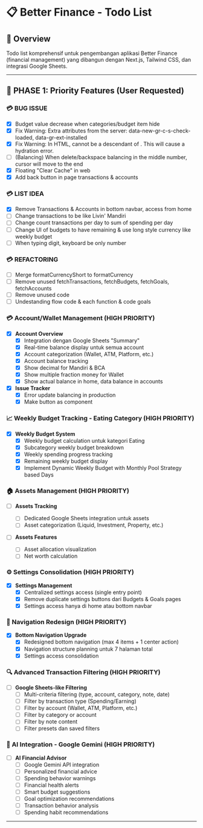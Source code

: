 # 📋 Better Finance - Todo List

## 🎯 Overview
Todo list komprehensif untuk pengembangan aplikasi Better Finance (financial management) yang dibangun dengan Next.js, Tailwind CSS, dan integrasi Google Sheets.

---

## 🚀 **PHASE 1: Priority Features (User Requested)**

### 💳 BUG ISSUE
- [x] Budget value decrease when categories/budget item hide
- [x] Fix Warning: Extra attributes from the server: data-new-gr-c-s-check-loaded, data-gr-ext-installed
- [x] Fix Warning: In HTML, <a> cannot be a descendant of <a>. This will cause a hydration error.
- [ ] (Balancing) When delete/backspace balancing in the middle number, cursor will move to the end
- [x] Floating "Clear Cache" in web
- [x] Add back button in page transactions & accounts

### 💳 LIST IDEA
- [x] Remove Transactions & Accounts in bottom navbar, access from home
- [ ] Change transactions to be like Livin' Mandiri
- [ ] Change count transactions per day to sum of spending per day
- [ ] Change UI of budgets to have remaining & use long style currency like weekly budget 
- [ ] When typing digit, keyboard be only number

### 💳 REFACTORING
- [ ] Merge formatCurrencyShort to formatCurrency
- [ ] Remove unused fetchTransactions, fetchBudgets, fetchGoals, fetchAccounts
- [ ] Remove unused code
- [ ] Undestanding flow code & each function & code goals

### 💳 Account/Wallet Management (HIGH PRIORITY)
- [x] **Account Overview**
  - [x] Integration dengan Google Sheets "Summary"
  - [x] Real-time balance display untuk semua account
  - [x] Account categorization (Wallet, ATM, Platform, etc.)
  - [x] Account balance tracking
  - [x] Show decimal for Mandiri & BCA
  - [x] Show multiple fraction money for Wallet
  - [x] Show actual balance in home, data balance in accounts

- [x] **Issue Tracker**
  - [x] Error update balancing in production
  - [x] Make button as component

### 📈 Weekly Budget Tracking - Eating Category (HIGH PRIORITY)
- [x] **Weekly Budget System**
  - [x] Weekly budget calculation untuk kategori Eating
  - [x] Subcategory weekly budget breakdown
  - [x] Weekly spending progress tracking
  - [x] Remaining weekly budget display
  - [x] Implement Dynamic Weekly Budget with Monthly Pool Strategy based Days

### 🏠 Assets Management (HIGH PRIORITY)
- [ ] **Assets Tracking**
  - [ ] Dedicated Google Sheets integration untuk assets
  - [ ] Asset categorization (Liquid, Investment, Property, etc.)
  <!-- - [ ] Asset value tracking over time -->
  <!-- - [ ] Asset performance analytics -->

- [ ] **Assets Features**
  - [ ] Asset allocation visualization
  - [ ] Net worth calculation
  <!-- - [ ] Asset growth tracking -->
  <!-- - [ ] Investment performance monitoring -->

### ⚙️ Settings Consolidation (HIGH PRIORITY)
- [x] **Settings Management**
  - [x] Centralized settings access (single entry point)
  - [x] Remove duplicate settings buttons dari Budgets & Goals pages
  <!-- - [ ] Settings page redesign -->
  <!-- - [ ] User preferences management -->
  - [x] Settings access hanya di home atau bottom navbar

### 🧭 Navigation Redesign (HIGH PRIORITY)
- [x] **Bottom Navigation Upgrade**
  - [x] Redesigned bottom navigation (max 4 items + 1 center action)
  <!-- - [ ] Central quick action button (QRIS scan or main feature) -->
  - [x] Navigation structure planning untuk 7 halaman total
  - [x] Settings access consolidation

### 🔍 Advanced Transaction Filtering (HIGH PRIORITY)
- [ ] **Google Sheets-like Filtering**
  - [ ] Multi-criteria filtering (type, account, category, note, date)
  - [ ] Filter by transaction type (Spending/Earning)
  - [ ] Filter by account (Wallet, ATM, Platform, etc.)
  - [ ] Filter by category or account
  - [ ] Filter by note content
  - [ ] Filter presets dan saved filters

### 🤖 AI Integration - Google Gemini (HIGH PRIORITY)
- [ ] **AI Financial Advisor**
  - [ ] Google Gemini API integration
  - [ ] Personalized financial advice
  - [ ] Spending behavior warnings
  - [ ] Financial health alerts
  - [ ] Smart budget suggestions
  - [ ] Goal optimization recommendations
  - [ ] Transaction behavior analysis
  - [ ] Spending habit recommendations

---

<!-- ## 🎨 **PHASE 2: Recommended Features (Optional)**

### 📊 Dashboard Improvements (RECOMMENDED)
- [ ] **Dashboard Analytics**
  - [ ] Tambah grafik trend spending bulanan
  - [ ] Implementasi chart.js atau recharts untuk visualisasi data
  - [ ] Quick stats cards dengan perbandingan bulan sebelumnya
  - [ ] Spending pattern analysis

- [ ] **Dashboard Customization**
  - [ ] Widget arrangement (drag & drop)
  - [ ] Customizable quick actions
  - [ ] Personal finance tips widget
  - [ ] Recent activity dengan filter

### 💰 Transaction Management (RECOMMENDED)
- [ ] **Transaction CRUD Operations**
  - [ ] Form untuk add/edit/delete transactions
  - [ ] Bulk import dari CSV/Excel
  - [ ] Transaction templates untuk recurring expenses
  - [ ] Photo attachment untuk receipts

- [ ] **Transaction Features**
  - [ ] Search functionality dengan debounce
  - [ ] Transaction categorization suggestions
  - [ ] Duplicate transaction detection

### 📈 Budget Management (RECOMMENDED)
- [ ] **Budget Planning**
  - [ ] Budget templates untuk kategori
  - [ ] Auto-budget suggestions berdasarkan historical data
  - [ ] Budget rollover untuk sisa bulan sebelumnya
  - [ ] Budget alerts dan notifications

- [ ] **Budget Analytics**
  - [ ] Budget vs actual comparison charts
  - [ ] Spending trend analysis per kategori
  - [ ] Budget performance metrics
  - [ ] Forecasting untuk bulan depan

### 🎯 Goals Management (RECOMMENDED)
- [ ] **Goal Setting**
  - [ ] Smart goal recommendations
  - [ ] Goal progress tracking dengan milestones
  - [ ] Goal sharing dan collaboration
  - [ ] Goal achievement celebrations

- [ ] **Goal Analytics**
  - [ ] Goal completion timeline
  - [ ] Savings rate analysis
  - [ ] Goal impact pada budget
  - [ ] Goal performance insights

---

## 🎨 **PHASE 2: UI/UX Improvements (RECOMMENDED)**

### 🖥️ Design System
- [ ] **Component Library**
  - [ ] Standardize semua komponen UI
  - [ ] Create reusable component library
  - [ ] Implement design tokens
  - [ ] Dark mode implementation

- [ ] **Responsive Design**
  - [ ] Mobile-first optimization
  - [ ] Tablet layout improvements
  - [ ] Desktop experience enhancement
  - [ ] Cross-browser compatibility

### 🎭 User Experience
- [ ] **Navigation & Flow**
  - [ ] Redesigned bottom navigation (max 4 items + 1 center action)
  - [ ] Central quick action button (QRIS scan or main feature)
  - [ ] Breadcrumb navigation
  - [ ] Gesture-based navigation
  - [ ] Settings access consolidation (single entry point)

- [ ] **Settings Management**
  - [ ] Centralized settings access
  - [ ] Remove duplicate settings buttons
  - [ ] Settings page redesign
  - [ ] User preferences management

- [ ] **Accessibility**
  - [ ] WCAG 2.1 compliance
  - [ ] Screen reader support
  - [ ] Keyboard navigation
  - [ ] High contrast mode

### 🎨 Visual Enhancements
- [ ] **Animations & Transitions**
  - [ ] Smooth page transitions
  - [ ] Loading animations
  - [ ] Micro-interactions
  - [ ] Skeleton loading states

- [ ] **Theming**
  - [ ] Multiple color themes
  - [ ] Custom theme creation
  - [ ] Theme persistence
  - [ ] Seasonal themes

### ⚡ Quick Actions & Features
- [ ] **Central Quick Action**
  - [ ] QRIS scanner integration
  - [ ] Quick transaction entry
  - [ ] Voice input for transactions
  - [ ] Camera receipt scanning

- [ ] **Quick Access Features**
  - [ ] Floating action button
  - [ ] Swipe gestures
  - [ ] Shortcut keys
  - [ ] Widget support

---

## 🔧 **PHASE 3: Data Management & Integration (RECOMMENDED)**

### 📊 Google Sheets Integration
- [ ] **Data Sync**
  - [ ] Real-time data synchronization
  - [ ] Conflict resolution
  - [ ] Data validation
  - [ ] Error handling & retry logic

- [ ] **Sheet Management**
  - [ ] Dynamic sheet creation
  - [ ] Sheet template management
  - [ ] Data backup & restore
  - [ ] Sheet sharing permissions

- [ ] **New Sheet Integrations**
  - [ ] "Summary" sheet integration untuk Account/Wallet
  - [ ] Dedicated "Assets" sheet creation
  - [ ] Weekly budget tracking sheet
  - [ ] AI insights data storage sheet

### 💾 Local Storage
- [ ] **Offline Support**
  - [ ] Local data caching
  - [ ] Offline transaction entry
  - [ ] Sync when online
  - [ ] Data conflict resolution

- [ ] **Data Management**
  - [ ] Data export (CSV, PDF, Excel)
  - [ ] Data import validation
  - [ ] Data cleanup tools
  - [ ] Data migration utilities

---

## ⚡ **PHASE 4: Performance Optimization (RECOMMENDED)**

### 🚀 Performance
- [ ] **Loading Optimization**
  - [ ] Code splitting
  - [ ] Lazy loading components
  - [ ] Image optimization
  - [ ] Bundle size optimization

- [ ] **Caching Strategy**
  - [ ] Service worker optimization
  - [ ] API response caching
  - [ ] Static asset caching
  - [ ] Database query optimization

### 📱 PWA Enhancement
- [ ] **Progressive Web App**
  - [ ] App installation prompts
  - [ ] Push notifications
  - [ ] Background sync
  - [ ] App shortcuts

- [ ] **Mobile Experience**
  - [ ] Touch gestures
  - [ ] Haptic feedback
  - [ ] Biometric authentication
  - [ ] Camera integration

---

## 🧪 **PHASE 5: Testing & Quality Assurance (RECOMMENDED)**

### 🔍 Testing
- [ ] **Unit Testing**
  - [ ] Jest setup
  - [ ] Component testing
  - [ ] Utility function testing
  - [ ] Hook testing

- [ ] **Integration Testing**
  - [ ] API integration tests
  - [ ] Google Sheets integration tests
  - [ ] End-to-end testing
  - [ ] Cross-browser testing

### 🛡️ Quality Assurance
- [ ] **Code Quality**
  - [ ] ESLint configuration
  - [ ] Prettier setup
  - [ ] TypeScript migration
  - [ ] Code review process

- [ ] **Security**
  - [ ] Input validation
  - [ ] XSS protection
  - [ ] CSRF protection
  - [ ] Data encryption

---

## 📚 **PHASE 6: Documentation & Deployment (RECOMMENDED)**

### 📖 Documentation
- [ ] **Technical Documentation**
  - [ ] API documentation
  - [ ] Component documentation
  - [ ] Setup guide
  - [ ] Architecture documentation

- [ ] **User Documentation**
  - [ ] User manual
  - [ ] Feature guides
  - [ ] FAQ
  - [ ] Video tutorials

### 🚀 Deployment
- [ ] **CI/CD Pipeline**
  - [ ] GitHub Actions setup
  - [ ] Automated testing
  - [ ] Build optimization
  - [ ] Deployment automation

- [ ] **Production Setup**
  - [ ] Environment configuration
  - [ ] Monitoring setup
  - [ ] Error tracking
  - [ ] Performance monitoring

---

## 🔮 **PHASE 7: Advanced Features (RECOMMENDED)**

### 🤖 AI & Analytics (RECOMMENDED)
- [ ] **Smart Insights**
  - [ ] Spending pattern analysis
  - [ ] Budget recommendations
  - [ ] Goal suggestions
  - [ ] Financial health score
  - [ ] Transaction behavior analysis
  - [ ] Spending habit recommendations

- [ ] **Predictive Analytics**
  - [ ] Spending forecasting
  - [ ] Budget optimization
  - [ ] Goal achievement prediction
  - [ ] Risk assessment
  - [ ] Financial trend analysis

### 📊 Advanced Analytics & Filtering (RECOMMENDED)
- [ ] **Transaction Analytics**
  - [ ] Filter presets dan saved filters
  - [ ] Export filtered data
  - [ ] Advanced search dengan regex support

- [ ] **Financial Analytics**
  - [ ] Category-wise spending trends
  - [ ] Monthly/yearly comparisons
  - [ ] Cash flow analysis
  - [ ] Financial health indicators

### 🔗 Integrations (RECOMMENDED)
- [ ] **Bank Integration**
  - [ ] Open banking API
  - [ ] Account aggregation
  - [ ] Transaction categorization
  - [ ] Balance monitoring

- [ ] **Third-party Services**
  - [ ] Investment tracking
  - [ ] Bill reminders
  - [ ] Price comparison
  - [ ] Financial news

### 👥 Collaboration (RECOMMENDED)
- [ ] **Multi-user Support**
  - [ ] Family budget sharing
  - [ ] Role-based permissions
  - [ ] Shared goals
  - [ ] Expense splitting

- [ ] **Social Features**
  - [ ] Financial challenges
  - [ ] Community features
  - [ ] Achievement sharing
  - [ ] Financial education

---

## ✅ **APPROVAL SYSTEM**

### 📋 **How to Use This Todo List**
1. **Phase 1** berisi fitur-fitur yang Anda minta (HIGH PRIORITY)
2. **Phase 2-7** berisi rekomendasi saya (RECOMMENDED)
3. **Setelah Anda setujui** fitur recommended, baru akan dipindahkan ke todo list aktif
4. **Update progress** secara berkala untuk tracking development

### 🎯 **Current Active Todo List**
- [ ] Account/Wallet Management
- [ ] Assets Management  
- [ ] Settings Consolidation
- [ ] Navigation Redesign
- [ ] Weekly Budget Tracking (Eating)
- [ ] Advanced Transaction Filtering
- [ ] AI Integration (Google Gemini)

### 📝 **Recommended Features (Pending Approval)**
- [ ] Dashboard Improvements
- [ ] Transaction CRUD Operations
- [ ] Budget Management Enhancements
- [ ] Goals Management Enhancements
- [ ] UI/UX Improvements
- [ ] Performance Optimization
- [ ] Testing & Quality Assurance
- [ ] Documentation & Deployment
- [ ] Advanced Features

---

## 🎯 **Priority Matrix**

### 🔥 **High Priority (Immediate) - USER REQUESTED**
1. **Account/Wallet Management**
   - Integration dengan Google Sheets "Summary"
   - Real-time balance display
   - Account categorization
2. **Assets Management**
   - Dedicated Google Sheets integration
   - Asset categorization dan tracking
   - Net worth calculation
3. **Settings Consolidation**
   - Single entry point untuk settings
   - Remove duplicate settings buttons
4. **Navigation Redesign**
   - Bottom navbar redesign (4 items + center action)
   - Central quick action button (QRIS scanner)
5. **Weekly Budget Tracking (Eating)**
   - Weekly budget calculation
   - Weekly progress tracking
6. **Advanced Transaction Filtering**
   - Google Sheets-like filtering system
   - Multi-criteria filtering
7. **AI Integration (Google Gemini)**
   - API integration
   - Financial advice dan insights

### ⚡ **Medium Priority (Next 3 months) - RECOMMENDED**
1. **Dashboard Improvements**
   - Analytics dengan grafik trend
   - Customizable widgets
   - Quick stats cards
2. **Transaction CRUD Operations**
   - Add/edit/delete transactions
   - Bulk import/export
   - Photo attachment untuk receipts
3. **Budget Management Enhancements**
   - Budget templates
   - Auto-budget suggestions
   - Budget rollover
4. **Goals Management Enhancements**
   - Smart goal recommendations
   - Progress tracking dengan milestones
   - Goal sharing dan collaboration
5. **UI/UX Improvements**
   - Design system standardization
   - Responsive design improvements
   - Accessibility enhancements

### 💡 **Low Priority (Future) - RECOMMENDED**
1. **Performance Optimization**
   - Code splitting
   - Lazy loading
   - Bundle optimization
2. **Testing & Quality Assurance**
   - Unit testing
   - Integration testing
   - Security enhancements
3. **Documentation & Deployment**
   - Technical documentation
   - User manual
   - CI/CD pipeline
4. **Advanced Features**
   - Bank integrations
   - Social features
   - Third-party integrations
5. **Collaboration Features**
   - Multi-user support
   - Family budget sharing
   - Role-based permissions

---

## 📊 **Progress Tracking**

### ✅ **Completed**
- [x] Project structure analysis
- [x] Basic PWA setup
- [x] Google Sheets integration
- [x] Core pages (Dashboard, Transactions, Budgets, Goals)
- [x] Basic UI components
- [x] Todo list creation dan planning

### 🚧 **In Progress**
- [x] Todo list restructure dengan approval system
- [x] Priority features identification
- [ ] Planning untuk halaman baru (Account, Assets)
- [ ] Navigation redesign planning

### ⏳ **Planned**
- [ ] All items in Phase 1 (Priority Features)
- [ ] Approved items from Phase 2-7 (Recommended Features)

---

## 📋 **APPROVAL PROCESS**

### 🔄 **How to Approve Recommended Features**
1. **Review** fitur-fitur di Phase 2-7 (RECOMMENDED)
2. **Select** fitur yang ingin dikerjakan
3. **Inform** saya untuk memindahkan ke todo list aktif
4. **Update** priority matrix sesuai kebutuhan
5. **Track** progress development

### 📝 **Approval Status**
- [ ] **Dashboard Improvements** - Pending Approval
- [ ] **Transaction CRUD Operations** - Pending Approval  
- [ ] **Budget Management Enhancements** - Pending Approval
- [ ] **Goals Management Enhancements** - Pending Approval
- [ ] **UI/UX Improvements** - Pending Approval
- [ ] **Performance Optimization** - Pending Approval
- [ ] **Testing & Quality Assurance** - Pending Approval
- [ ] **Documentation & Deployment** - Pending Approval
- [ ] **Advanced Features** - Pending Approval

### 🎯 **Next Steps**
1. **Start dengan Phase 1** (Priority Features)
2. **Review dan approve** fitur recommended yang diinginkan
3. **Update todo list** sesuai approval
4. **Begin development** dengan prioritas yang jelas

---

## 🎯 **Success Metrics**

### 📈 **Technical Metrics**
- [ ] Page load time < 2 seconds
- [ ] Lighthouse score > 90
- [ ] Test coverage > 80%
- [ ] Zero critical security vulnerabilities

### 👥 **User Experience Metrics**
- [ ] User engagement increase
- [ ] Feature adoption rate
- [ ] User satisfaction score
- [ ] App store rating > 4.5

---

## 📝 **Notes**

### 🔧 **Technical Stack**
- **Frontend**: Next.js 14, React 18, Tailwind CSS
- **State Management**: SWR for data fetching
- **PWA**: next-pwa
- **Data Source**: Google Sheets API
- **Deployment**: Vercel (recommended)

### 🎨 **Design Principles**
- Mobile-first approach
- Clean and minimal design
- Consistent color scheme
- Intuitive navigation
- Accessibility-first

### 🚀 **Development Guidelines**
- Follow React best practices
- Use TypeScript for type safety
- Implement proper error handling
- Write comprehensive tests
- Document all features

---

*Last Updated: 3 Septmber 2025
*Version: 1.0*
*Maintainer: Abu Abdirohman* -->
